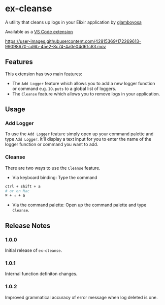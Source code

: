 # ex-cleanse

A utility that cleans up logs in your Elixir application by [glamboyosa](https://github.com/glamboyosa)

Available as a [VS Code extension](https://marketplace.visualstudio.com/items?itemName=glamboyosa.ex-cleanse)

https://user-images.githubusercontent.com/42815369/172269613-99098670-cd6b-45e2-8c74-4a0e04d61c83.mov

## Features

This extension has two main features:

- The `Add Logger` feature which allows you to add a new logger function or command e.g. `IO.puts` to a global list of loggers.
- The `Cleanse` feature which allows you to remove logs in your application.

## Usage

### Add Logger

To use the `Add Logger` feature simply open up your command palette and type `Add Logger`.
It'll display a text input for you to enter the name of the logger function or command you want to add.

### Cleanse

There are two ways to use the `Cleanse` feature.

- Via keyboard binding: Type the command

```bash
ctrl + shift + a
# or on Mac
⌘ + ⇧ + a

```

- Via the command palette: Open up the command palette and type `Cleanse`.

## Release Notes

### 1.0.0

Initial release of `ex-cleanse`.

### 1.0.1

Internal function definiton changes.

### 1.0.2

Improved grammatical accuracy of error message when log deleted is one.
